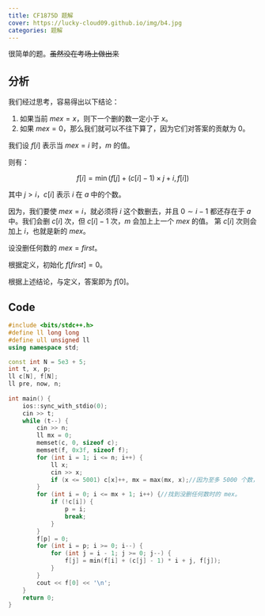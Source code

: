 ```yaml
---
title: CF1875D 题解
cover: https://lucky-cloud09.github.io/img/b4.jpg
categories: 题解
---
```


很简单的题。~~虽然没在考场上做出来~~

## 分析

我们经过思考，容易得出以下结论：

1. 如果当前 $mex = x$，则下一个删的数一定小于 $x$。
1. 如果 $mex = 0$，那么我们就可以不往下算了，因为它们对答案的贡献为 $0$。

我们设 $f[i]$ 表示当 $mex = i$ 时，$m$ 的值。

则有：

$$f[i] = \min(f[j] + (c[i] - 1) \times j + i, f[i])$$

其中 $j > i$，$c[i]$ 表示 $i$ 在 $a$ 中的个数。

因为，我们要使 $mex = i$，就必须将 $i$ 这个数删去，并且 $0 \sim i-1$ 都还存在于 $a$ 中。我们会删 $c[i]$ 次，但 $c[i] - 1$ 次，$m$ 会加上上一个 $mex$ 的值。 第 $c[i]$ 次则会加上 $i$，也就是新的 $mex$。

设没删任何数的 $mex = first$。

根据定义，初始化 $f[first] = 0$。

根据上述结论，与定义，答案即为 $f[0]$。

## Code

```cpp
#include <bits/stdc++.h>
#define ll long long
#define ull unsigned ll 
using namespace std;

const int N = 5e3 + 5;
int t, x, p;
ll c[N], f[N];
ll pre, now, n;
 
int main() {
    ios::sync_with_stdio(0);
    cin >> t;
    while (t--) {
        cin >> n;
        ll mx = 0;
        memset(c, 0, sizeof c);
        memset(f, 0x3f, sizeof f);
        for (int i = 1; i <= n; i++) {
            ll x;
            cin >> x;
            if (x <= 5001) c[x]++, mx = max(mx, x);//因为至多 5000 个数，但数可能大于 5000。
        }
        for (int i = 0; i <= mx + 1; i++) {//找到没删任何数时的 mex。
            if (!c[i]) {
                p = i;
                break;
            }
        }
        f[p] = 0;
        for (int i = p; i >= 0; i--) {
            for (int j = i - 1; j >= 0; j--) {
                f[j] = min(f[i] + (c[j] - 1) * i + j, f[j]);
            }
        }
        cout << f[0] << '\n';
    }
    return 0;
} 
```

